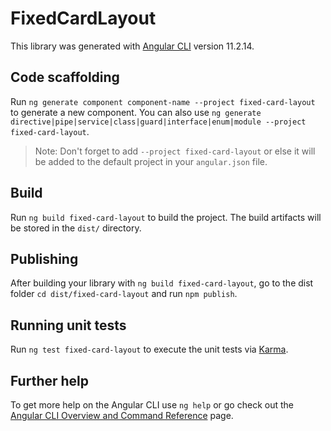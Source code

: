 # FixedCardLayout

This library was generated with [Angular CLI](https://github.com/angular/angular-cli) version 11.2.14.

## Code scaffolding

Run `ng generate component component-name --project fixed-card-layout` to generate a new component. You can also use `ng generate directive|pipe|service|class|guard|interface|enum|module --project fixed-card-layout`.
> Note: Don't forget to add `--project fixed-card-layout` or else it will be added to the default project in your `angular.json` file. 

## Build

Run `ng build fixed-card-layout` to build the project. The build artifacts will be stored in the `dist/` directory.

## Publishing

After building your library with `ng build fixed-card-layout`, go to the dist folder `cd dist/fixed-card-layout` and run `npm publish`.

## Running unit tests

Run `ng test fixed-card-layout` to execute the unit tests via [Karma](https://karma-runner.github.io).

## Further help

To get more help on the Angular CLI use `ng help` or go check out the [Angular CLI Overview and Command Reference](https://angular.io/cli) page.
